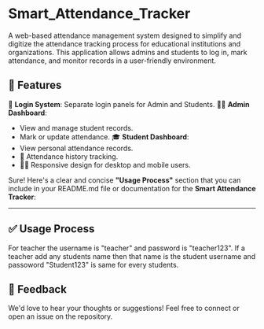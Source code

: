 # Smart_Attendance_Tracker
A web-based attendance management system designed to simplify and digitize the attendance tracking process for educational institutions and organizations. This application allows admins and students to log in, mark attendance, and monitor records in a user-friendly environment.

## 🚀 Features

🔐 **Login System**: Separate login panels for Admin and Students.
👨‍🏫 **Admin Dashboard**: 
  - View and manage student records.
  - Mark or update attendance.
🎓 **Student Dashboard**:
  - View personal attendance records.
  - 🧾 Attendance history tracking.
  - 🧑‍💻 Responsive design for desktop and mobile users.

Sure! Here's a clear and concise **"Usage Process"** section that you can include in your README.md file or documentation for the **Smart Attendance Tracker**:

---

## ✅ Usage Process

 For teacher the username is "teacher" and password is "teacher123". If a teacher add any students name then that name is the student username and passoword "Student123" is same for every students.

## 📩 Feedback

We'd love to hear your thoughts or suggestions! Feel free to connect or open an issue on the repository.
